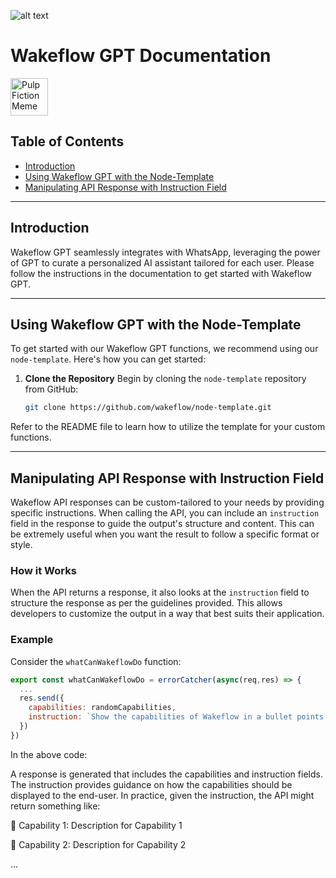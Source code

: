 ![alt text](https://wakeflow.io/images/wakeflowbg-p-3200.png)


# Wakeflow GPT Documentation
<img src="https://wakeflow.io/wakeflowlogo-only.png" alt="Pulp Fiction Meme" style="width:60px;"/>

## Table of Contents
- [Introduction](#introduction)
- [Using Wakeflow GPT with the Node-Template](#using-wakeflow-gpt-with-the-node-template)
- [Manipulating API Response with Instruction Field](#manipulating-api-response-with-instruction-field)

---

## Introduction
Wakeflow GPT seamlessly integrates with WhatsApp, leveraging the power of GPT to curate a personalized AI assistant tailored for each user. Please follow the instructions in the documentation to get started with Wakeflow GPT.

---
## Using Wakeflow GPT with the Node-Template

To get started with our Wakeflow GPT functions, we recommend using our `node-template`. Here's how you can get started:

1. **Clone the Repository**
   Begin by cloning the `node-template` repository from GitHub:
   ```bash
   git clone https://github.com/wakeflow/node-template.git
    ```

Refer to the README file to learn how to utilize the template for your custom functions.

---

## Manipulating API Response with Instruction Field

Wakeflow API responses can be custom-tailored to your needs by providing specific instructions. When calling the API, you can include an `instruction` field in the response to guide the output's structure and content. This can be extremely useful when you want the result to follow a specific format or style.

### How it Works

When the API returns a response, it also looks at the `instruction` field to structure the response as per the guidelines provided. This allows developers to customize the output in a way that best suits their application.

### Example

Consider the `whatCanWakeflowDo` function:

```javascript
export const whatCanWakeflowDo = errorCatcher(async(req,res) => {
  ...
  res.send({
    capabilities: randomCapabilities,
    instruction: `Show the capabilities of Wakeflow in a bullet points and add emojis to make it more fun! Then show an example of how to use one of the capabilities in whatsapp and ask the user if they want to try it out using the exact text shown in the example field in capabilities.`,
  })
})
```

In the above code:

A response is generated that includes the capabilities and instruction fields.
The instruction provides guidance on how the capabilities should be displayed to the end-user.
In practice, given the instruction, the API might return something like:

🚀 Capability 1: Description for Capability 1

🎉 Capability 2: Description for Capability 2

...

